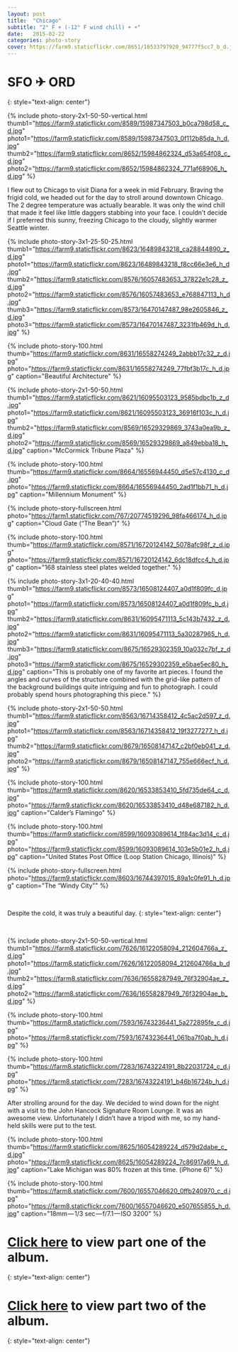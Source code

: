 ```yaml
---
layout: post
title:  "Chicago"
subtitle: "2° F + (-12° F wind chill) + ☀"
date:   2015-02-22
categories: photo-story
cover: https://farm9.staticflickr.com/8651/16533797920_94777f5cc7_b_d.jpg
---
```

SFO ✈ ORD
=
{: style="text-align: center"}

{% include photo-story-2x1-50-50-vertical.html thumb1="https://farm9.staticflickr.com/8589/15987347503_b0ca798d58_c_d.jpg" photo1="https://farm9.staticflickr.com/8589/15987347503_0f112b85da_h_d.jpg" thumb2="https://farm9.staticflickr.com/8652/15984862324_d53a654f08_c_d.jpg" photo2="https://farm9.staticflickr.com/8652/15984862324_771af68906_h_d.jpg" %}

<div class="img-section-divider"></div>

I flew out to Chicago to visit Diana for a week in mid February. Braving the frigid cold, we headed out for the day to stroll around downtown Chicago. The 2 degree temperature was actually bearable. It was only the wind chill that made it feel like little daggers stabbing into your face. I couldn’t decide if I preferred this sunny, freezing Chicago to the cloudy, slightly warmer Seattle winter.

{% include photo-story-3x1-25-50-25.html thumb1="https://farm9.staticflickr.com/8623/16489843218_ca28844890_z_d.jpg" photo1="https://farm9.staticflickr.com/8623/16489843218_f8cc66e3e6_h_d.jpg" thumb2="https://farm9.staticflickr.com/8576/16057483653_37822e1c28_z_d.jpg" photo2="https://farm9.staticflickr.com/8576/16057483653_e768847113_h_d.jpg" thumb3="https://farm9.staticflickr.com/8573/16470147487_98e2605846_z_d.jpg" photo3="https://farm9.staticflickr.com/8573/16470147487_3231fb469d_h_d.jpg" %}

<div class="img-section-spacer"></div>

<!-- INSERT VIDEO -->


{% include photo-story-100.html thumb="https://farm9.staticflickr.com/8631/16558274249_2abbb17c32_z_d.jpg" photo="https://farm9.staticflickr.com/8631/16558274249_77fbf3b17c_h_d.jpg" caption="Beautiful Architecture" %}

{% include photo-story-2x1-50-50.html thumb1="https://farm9.staticflickr.com/8621/16095503123_9585bdbc1b_z_d.jpg" photo1="https://farm9.staticflickr.com/8621/16095503123_36916f103c_h_d.jpg" thumb2="https://farm9.staticflickr.com/8569/16529329869_3743a0ea9b_z_d.jpg" photo2="https://farm9.staticflickr.com/8569/16529329869_a849ebba18_h_d.jpg" caption="McCormick Tribune Plaza" %}

{% include photo-story-100.html thumb="https://farm9.staticflickr.com/8664/16556944450_d5e57c4130_c_d.jpg" photo="https://farm9.staticflickr.com/8664/16556944450_2ad1f1bb71_h_d.jpg" caption="Millennium Monument" %}

{% include photo-story-fullscreen.html photo="https://farm1.staticflickr.com/767/20774519296_98fa466174_h_d.jpg" caption="Cloud Gate (“The Bean”)" %}

{% include photo-story-100.html thumb="https://farm9.staticflickr.com/8571/16720124142_5078afc98f_z_d.jpg" photo="https://farm9.staticflickr.com/8571/16720124142_6dc18dfcc4_h_d.jpg" caption="168 stainless steel plates welded together." %}

<div class="img-section-divider"></div>

{% include photo-story-3x1-20-40-40.html thumb1="https://farm9.staticflickr.com/8573/16508124407_a0d1f809fc_d.jpg" photo1="https://farm9.staticflickr.com/8573/16508124407_a0d1f809fc_b_d.jpg" thumb2="https://farm9.staticflickr.com/8631/16095471113_5c143b7432_z_d.jpg" photo2="https://farm9.staticflickr.com/8631/16095471113_5a30287965_h_d.jpg" thumb3="https://farm9.staticflickr.com/8675/16529302359_10a032c7bf_z_d.jpg" photo3="https://farm9.staticflickr.com/8675/16529302359_e5bae5ec80_h_d.jpg" caption="This is probably one of my favorite art pieces. I found the angles and curves of the structure combined with the grid-like pattern of the background buildings quite intriguing and fun to photograph. I could probably spend hours photographing this piece." %}

{% include photo-story-2x1-50-50.html thumb1="https://farm9.staticflickr.com/8563/16714358412_4c5ac2d597_z_d.jpg" photo1="https://farm9.staticflickr.com/8563/16714358412_19f3277277_h_d.jpg" thumb2="https://farm9.staticflickr.com/8679/16508147147_c2bf0eb041_z_d.jpg" photo2="https://farm9.staticflickr.com/8679/16508147147_755e666ecf_h_d.jpg" %}

<div class="img-section-spacer"></div>

{% include photo-story-100.html thumb="https://farm9.staticflickr.com/8620/16533853410_5fd735de64_c_d.jpg" photo="https://farm9.staticflickr.com/8620/16533853410_d48e687182_h_d.jpg" caption="Calder’s Flamingo" %}

<div class="img-section-divider"></div>

{% include photo-story-100.html thumb="https://farm9.staticflickr.com/8599/16093089614_1f84ac3d14_c_d.jpg" photo="https://farm9.staticflickr.com/8599/16093089614_103e5b01e2_h_d.jpg" caption="United States Post Office (Loop Station Chicago, Illinois)" %}

{% include photo-story-fullscreen.html photo="https://farm9.staticflickr.com/8603/16744397015_89a1c0fe91_h_d.jpg" caption="The “Windy City”" %}

<br>

Despite the cold, it was truly a beautiful day.
{: style="text-align: center"}

<br>

{% include photo-story-2x1-50-50-vertical.html thumb1="https://farm8.staticflickr.com/7626/16122058094_212604766a_z_d.jpg" photo1="https://farm8.staticflickr.com/7626/16122058094_212604766a_b_d.jpg" thumb2="https://farm8.staticflickr.com/7636/16558287949_76f32904ae_z_d.jpg" photo2="https://farm8.staticflickr.com/7636/16558287949_76f32904ae_b_d.jpg" %}

<div class="img-section-spacer"></div>

{% include photo-story-100.html thumb="https://farm8.staticflickr.com/7593/16743236441_5a272895fe_c_d.jpg" photo="https://farm8.staticflickr.com/7593/16743236441_061ba7f0ab_h_d.jpg" %}

<div class="img-section-spacer"></div>

{% include photo-story-100.html thumb="https://farm8.staticflickr.com/7283/16743224191_8b22031724_c_d.jpg" photo="https://farm8.staticflickr.com/7283/16743224191_b46b16724b_h_d.jpg" %}

<div class="img-section-divider"></div>

After strolling around for the day. We decided to wind down for the night with a visit to the John Hancock Signature Room Lounge. It was an awesome view. Unfortunately I didn’t have a tripod with me, so my hand-held skills were put to the test.

<div class="img-section-spacer"></div>

{% include photo-story-100.html thumb="https://farm9.staticflickr.com/8625/16054289224_d579d2dabe_c_d.jpg" photo="https://farm9.staticflickr.com/8625/16054289224_7c86917a69_h_d.jpg" caption="Lake Michigan was 80% frozen at this time. (iPhone 6)" %}

{% include photo-story-100.html thumb="https://farm8.staticflickr.com/7600/16557046620_0ffb240970_c_d.jpg" photo="https://farm8.staticflickr.com/7600/16557046620_e507655855_h_d.jpg" caption="18mm — 1/3 sec — f/7.1 — ISO 3200" %}

<div class="img-section-divider"></div>

[Click here](https://www.flickr.com/photos/wyattlam/sets/72157650706049847) to view part one of the album.
===
{: style="text-align: center"}

[Click here](https://www.flickr.com/photos/wyattlam/sets/72157650761122847) to view part two of the album.
===
{: style="text-align: center"}


<br>